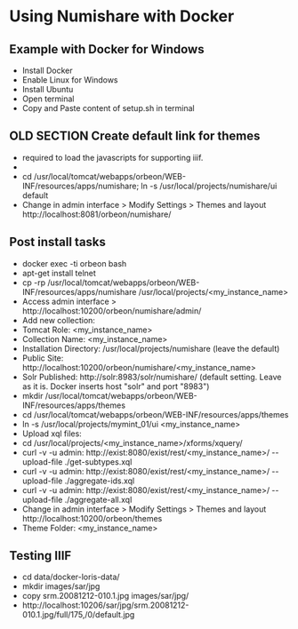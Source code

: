 # Using Numishare with Docker

## Example with Docker for Windows

* Install Docker
* Enable Linux for Windows
* Install Ubuntu
* Open terminal
* Copy and Paste content of setup.sh in terminal

## OLD SECTION Create default link for themes

* required to load the javascripts for supporting iiif.
* 
* cd /usr/local/tomcat/webapps/orbeon/WEB-INF/resources/apps/numishare; ln -s /usr/local/projects/numishare/ui default
* Change in admin interface > Modify Settings > Themes and layout http://localhost:8081/orbeon/numishare/

## Post install tasks
* docker exec -ti orbeon bash
* apt-get install telnet
* cp -rp /usr/local/tomcat/webapps/orbeon/WEB-INF/resources/apps/numishare /usr/local/projects/<my_instance_name>
* Access admin interface > http://localhost:10200/orbeon/numishare/admin/
* Add new collection:
*  Tomcat Role: <my_instance_name>
*  Collection Name: <my_instance_name>
*  Installation Directory: /usr/local/projects/numishare (leave the default)
*  Public Site: http://localhost:10200/orbeon/numishare/<my_instance_name>
*  Solr Published: http://solr:8983/solr/numishare/ (default setting. Leave as it is. Docker inserts host "solr" and port "8983")
*  mkdir /usr/local/tomcat/webapps/orbeon/WEB-INF/resources/apps/themes
*  cd /usr/local/tomcat/webapps/orbeon/WEB-INF/resources/apps/themes
*  ln -s /usr/local/projects/mymint_01/ui <my_instance_name>
*  Upload xql files:
*  cd /usr/local/projects/<my_instance_name>/xforms/xquery/
*  curl -v -u admin: http://exist:8080/exist/rest/<my_instance_name>/ --upload-file ./get-subtypes.xql
*  curl -v -u admin: http://exist:8080/exist/rest/<my_instance_name>/ --upload-file ./aggregate-ids.xql
*  curl -v -u admin: http://exist:8080/exist/rest/<my_instance_name>/ --upload-file ./aggregate-all.xql
*  Change in admin interface > Modify Settings > Themes and layout http://localhost:10200/orbeon/themes
*  Theme Folder: <my_instance_name>

  


## Testing IIIF

* cd data/docker-loris-data/
* mkdir images/sar/jpg
* copy srm.20081212-010.1.jpg images/sar/jpg/
* http://localhost:10206/sar/jpg/srm.20081212-010.1.jpg/full/175,/0/default.jpg
